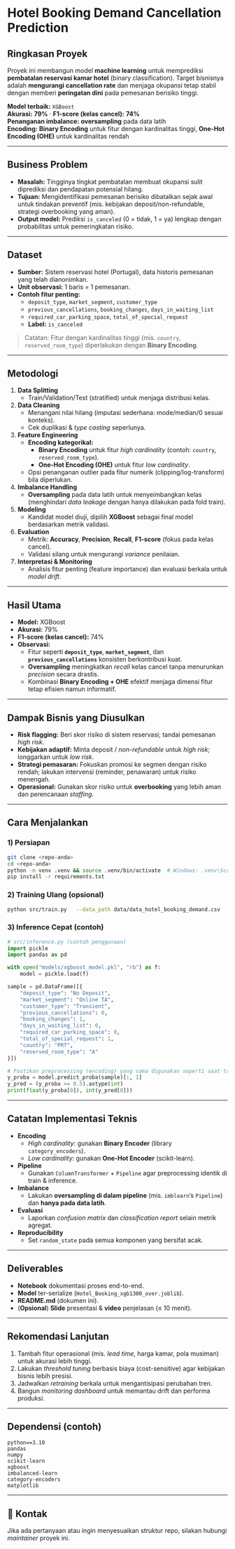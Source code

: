 # Hotel Booking Demand Cancellation Prediction

## Ringkasan Proyek
Proyek ini membangun model **machine learning** untuk memprediksi **pembatalan reservasi kamar hotel** (binary classification). Target bisnisnya adalah **mengurangi cancellation rate** dan menjaga okupansi tetap stabil dengan memberi **peringatan dini** pada pemesanan berisiko tinggi.

**Model terbaik:** `XGBoost`  
**Akurasi:** **79%** · **F1-score (kelas cancel):** **74%**  
**Penanganan imbalance:** **oversampling** pada data latih  
**Encoding:** **Binary Encoding** untuk fitur dengan kardinalitas tinggi, **One-Hot Encoding (OHE)** untuk kardinalitas rendah

---

## Business Problem
- **Masalah:** Tingginya tingkat pembatalan membuat okupansi sulit diprediksi dan pendapatan potensial hilang.
- **Tujuan:** Mengidentifikasi pemesanan berisiko dibatalkan sejak awal untuk tindakan preventif (mis. kebijakan deposit/non-refundable, strategi overbooking yang aman).
- **Output model:** Prediksi `is_canceled` (0 = tidak, 1 = ya) lengkap dengan probabilitas untuk pemeringkatan risiko.

---

## Dataset
- **Sumber:** Sistem reservasi hotel (Portugal), data historis pemesanan yang telah dianonimkan.
- **Unit observasi:** 1 baris = 1 pemesanan.
- **Contoh fitur penting:**
  - `deposit_type`, `market_segment`, `customer_type`
  - `previous_cancellations`, `booking_changes`, `days_in_waiting_list`
  - `required_car_parking_space`, `total_of_special_request`
  - **Label:** `is_canceled`

> Catatan: Fitur dengan kardinalitas tinggi (mis. `country`, `reserved_room_type`) diperlakukan dengan **Binary Encoding**.

---

## Metodologi
1. **Data Splitting**
   - Train/Validation/Test (stratified) untuk menjaga distribusi kelas.
2. **Data Cleaning**
   - Menangani nilai hilang (imputasi sederhana: mode/median/0 sesuai konteks).
   - Cek duplikasi & *type casting* seperlunya.
3. **Feature Engineering**
   - **Encoding kategorikal:**
     - **Binary Encoding** untuk fitur *high cardinality* (contoh: `country`, `reserved_room_type`).
     - **One-Hot Encoding (OHE)** untuk fitur *low cardinality*.
   - Opsi penanganan outlier pada fitur numerik (clipping/log-transform) bila diperlukan.
4. **Imbalance Handling**
   - **Oversampling** pada data latih untuk menyeimbangkan kelas (menghindari *data leakage* dengan hanya dilakukan pada fold train).
5. **Modeling**
   - Kandidat model diuji, dipilih **XGBoost** sebagai final model berdasarkan metrik validasi.
6. **Evaluation**
   - Metrik: **Accuracy**, **Precision**, **Recall**, **F1-score** (fokus pada kelas cancel).
   - Validasi silang untuk mengurangi *variance* penilaian.
7. **Interpretasi & Monitoring**
   - Analisis fitur penting (feature importance) dan evaluasi berkala untuk *model drift*.

---

## Hasil Utama
- **Model:** XGBoost
- **Akurasi:** 79%
- **F1-score (kelas cancel):** 74%
- **Observasi:**
  - Fitur seperti **`deposit_type`**, **`market_segment`**, dan **`previous_cancellations`** konsisten berkontribusi kuat.
  - **Oversampling** meningkatkan *recall* kelas cancel tanpa menurunkan *precision* secara drastis.
  - Kombinasi **Binary Encoding + OHE** efektif menjaga dimensi fitur tetap efisien namun informatif.

---

## Dampak Bisnis yang Diusulkan
- **Risk flagging:** Beri skor risiko di sistem reservasi; tandai pemesanan *high risk*.
- **Kebijakan adaptif:** Minta deposit / *non-refundable* untuk *high risk*; longgarkan untuk *low risk*.
- **Strategi pemasaran:** Fokuskan promosi ke segmen dengan risiko rendah; lakukan intervensi (reminder, penawaran) untuk risiko menengah.
- **Operasional:** Gunakan skor risiko untuk **overbooking** yang lebih aman dan perencanaan *staffing*.

---

## Cara Menjalankan
### 1) Persiapan
```bash
git clone <repo-anda>
cd <repo-anda>
python -m venv .venv && source .venv/bin/activate  # Windows: .venv\Scripts\activate
pip install -r requirements.txt
```

### 2) Training Ulang (opsional)
```bash
python src/train.py   --data_path data/data_hotel_booking_demand.csv   --model_out models/xgboost_model.pkl
```

### 3) Inference Cepat (contoh)
```python
# src/inference.py (contoh penggunaan)
import pickle
import pandas as pd

with open("models/xgboost_model.pkl", "rb") as f:
    model = pickle.load(f)

sample = pd.DataFrame([{
    "deposit_type": "No Deposit",
    "market_segment": "Online TA",
    "customer_type": "Transient",
    "previous_cancellations": 0,
    "booking_changes": 1,
    "days_in_waiting_list": 0,
    "required_car_parking_space": 0,
    "total_of_special_request": 1,
    "country": "PRT",
    "reserved_room_type": "A"
}])

# Pastikan preprocessing (encoding) yang sama digunakan seperti saat training
y_proba = model.predict_proba(sample)[:, 1]
y_pred = (y_proba >= 0.5).astype(int)
print(float(y_proba[0]), int(y_pred[0]))
```

---

## Catatan Implementasi Teknis
- **Encoding**
  - *High cardinality:* gunakan **Binary Encoder** (library `category_encoders`).
  - *Low cardinality:* gunakan **One-Hot Encoder** (scikit-learn).
- **Pipeline**
  - Gunakan `ColumnTransformer` + `Pipeline` agar preprocessing identik di train & inference.
- **Imbalance**
  - Lakukan **oversampling di dalam pipeline** (mis. `imblearn`’s `Pipeline`) dan **hanya pada data latih**.
- **Evaluasi**
  - Laporkan *confusion matrix* dan *classification report* selain metrik agregat.
- **Reproducibility**
  - Set `random_state` pada semua komponen yang bersifat acak.

---

## Deliverables
- **Notebook** dokumentasi proses end-to-end.
- **Model** ter-serialize (`Hotel_Booking_xgb1300_over.joblib`).
- **README.md** (dokumen ini).
- (**Opsional**) **Slide** presentasi & **video** penjelasan (≤ 10 menit).

---

## Rekomendasi Lanjutan
1. Tambah fitur operasional (mis. *lead time*, harga kamar, pola musiman) untuk akurasi lebih tinggi.
2. Lakukan *threshold tuning* berbasis biaya (cost-sensitive) agar kebijakan bisnis lebih presisi.
3. Jadwalkan *retraining* berkala untuk mengantisipasi perubahan tren.
4. Bangun *monitoring dashboard* untuk memantau drift dan performa produksi.

---

## Dependensi (contoh)
```
python==3.10
pandas
numpy
scikit-learn
xgboost
imbalanced-learn
category-encoders
matplotlib
```

---

## 👤 Kontak
Jika ada pertanyaan atau ingin menyesuaikan struktur repo, silakan hubungi *maintainer* proyek ini.
